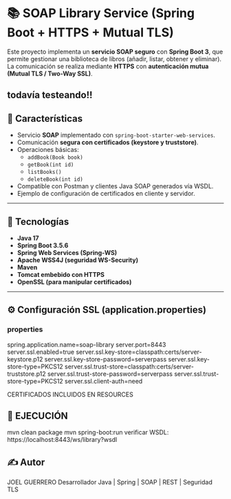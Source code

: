 # 📚 SOAP Library Service (Spring Boot + HTTPS + Mutual TLS)

Este proyecto implementa un **servicio SOAP seguro** con **Spring Boot 3**, que permite gestionar una biblioteca de libros (añadir, listar, obtener y eliminar).  
La comunicación se realiza mediante **HTTPS** con **autenticación mutua (Mutual TLS / Two-Way SSL)**.

todavía testeando!!
---

## 🚀 Características

- Servicio **SOAP** implementado con `spring-boot-starter-web-services`.
- Comunicación **segura con certificados (keystore y truststore)**.
- Operaciones básicas:
  - `addBook(Book book)`
  - `getBook(int id)`
  - `listBooks()`
  - `deleteBook(int id)`
- Compatible con Postman y clientes Java SOAP generados vía WSDL.
- Ejemplo de configuración de certificados en cliente y servidor.

---

## 🧩 Tecnologías

- **Java 17**
- **Spring Boot 3.5.6**
- **Spring Web Services (Spring-WS)**
- **Apache WSS4J (seguridad WS-Security)**
- **Maven**
- **Tomcat embebido con HTTPS**
- **OpenSSL (para manipular certificados)**

---

## ⚙️ Configuración SSL (application.properties)

### properties
spring.application.name=soap-library
server.port=8443
server.ssl.enabled=true
server.ssl.key-store=classpath:certs/server-keystore.p12
server.ssl.key-store-password=serverpass
server.ssl.key-store-type=PKCS12
server.ssl.trust-store=classpath:certs/server-truststore.p12
server.ssl.trust-store-password=serverpass
server.ssl.trust-store-type=PKCS12
server.ssl.client-auth=need


CERTIFICADOS INCLUIDOS EN RESOURCES

## 🧪 EJECUCIÓN
mvn clean package
mvn spring-boot:run
verificar WSDL: https://localhost:8443/ws/library?wsdl

## ✍️ Autor
JOEL GUERRERO
Desarrollador Java | Spring | SOAP | REST | Seguridad TLS
